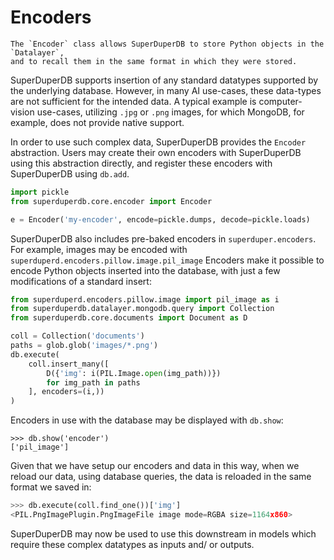 # Encoders

```{note}
The `Encoder` class allows SuperDuperDB to store Python objects in the `Datalayer`,
and to recall them in the same format in which they were stored.
```

SuperDuperDB supports insertion of any standard datatypes supported by the underlying database.
However, in many AI use-cases, these data-types are not sufficient for the intended data.
A typical example is computer-vision use-cases, utilizing `.jpg` or `.png` images,
for which MongoDB, for example, does not provide native support.

In order to use such complex data, SuperDuperDB provides the `Encoder` abstraction.
Users may create their own encoders with SuperDuperDB using this abstraction directly,
and register these encoders with SuperDuperDB using `db.add`.

```python
import pickle
from superduperdb.core.encoder import Encoder

e = Encoder('my-encoder', encode=pickle.dumps, decode=pickle.loads)
```

SuperDuperDB also includes pre-baked encoders in `superduper.encoders`.
For example, images may be encoded with `superduperd.encoders.pillow.image.pil_image`
Encoders make it possible to encode Python objects inserted into the database, with
just a few modifications of a standard insert:

```python
from superduperd.encoders.pillow.image import pil_image as i
from superduperdb.datalayer.mongodb.query import Collection
from superduperdb.core.documents import Document as D

coll = Collection('documents')
paths = glob.glob('images/*.png')
db.execute(
    coll.insert_many([
        D({'img': i(PIL.Image.open(img_path))})
        for img_path in paths
    ], encoders=(i,))
)
```

Encoders in use with the database may be displayed with `db.show`:

```pyhon
>>> db.show('encoder')
['pil_image']
```

Given that we have setup our encoders and data in this way, when we reload our data, using database queries, the data is reloaded in the same format we saved in:

```python
>>> db.execute(coll.find_one())['img']
<PIL.PngImagePlugin.PngImageFile image mode=RGBA size=1164x860>
```

SuperDuperDB may now be used to use this downstream in models which require these complex datatypes as
inputs and/ or outputs.